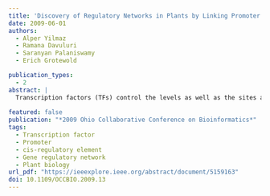 ```yaml
---
title: 'Discovery of Regulatory Networks in Plants by Linking Promoter and Transcription Factor Databases'
date: 2009-06-01
authors:
  - Alper Yilmaz
  - Ramana Davuluri
  - Saranyan Palaniswamy
  - Erich Grotewold

publication_types: 
  - 2
abstract: |
  Transcription factors (TFs) control the levels as well as the sites and times of expression of a discrete set of target genes by binding to specific cis-regulatory elements in the corresponding promoter regions. They can function as master control switches for the regulation of metabolic pathways, cell differentiation and the cell cycle. Thus, the state of a living cell is the result of regulated transcription of thousands of genes in which TFs are major players. A first step in the discovering the regulatory networks is to establish the organization of cis-elements in promoters and the direct targets of TFs. Towards this goal, our lab has developed two publicly available TF and promoter databases. AGRIS (arabidopsis.med.ohio-state.edu) is dedicated to reveal regulatory networks in Arabidopsis and is currently composed of databases of putative cis-elements (AtcisDB) and TFs (AtTFDB). The regulatory network in Arabidopsis is constructed based on available data by linking cis-regulatory elements and transcription factors, interactions that are visualized by AtRegNet.GRASSIUS (grassius.org) provides regulatory information gathered from computational and experimental sources for the grasses, initially including maize, rice, sorghum and sugarcane. Promoter sequences across these grasses and cis-elements important for gene expression are gathered in GrassPROMDB. GrassTFDB contains information on TFs, their DNA-binding properties and the genes that they have been experimentally demonstrated to bind/regulate. GrassREGNET is the ultimate component of GRASSIUS, currently under development, and will provide a dynamic relationship between the contents of GrassTFDB and GrassPROMDB in the light of experimentally verified interactions, helping visualize spatio-temporal gene regulation and regulatory networks.
  
featured: false
publication: "*2009 Ohio Collaborative Conference on Bioinformatics*"
tags:
  - Transcription factor
  - Promoter
  - cis-regulatory element
  - Gene regulatory network
  - Plant biology 
url_pdf: "https://ieeexplore.ieee.org/abstract/document/5159163"
doi: 10.1109/OCCBIO.2009.13
---
```


